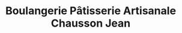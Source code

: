 ---
title: "Boulangerie Pâtisserie Artisanale Chausson Jean"
url: /fleury-les-aubrais/boulangerie-patisserie-artisanale-chausson-jean/
shop: Bäckerei
---